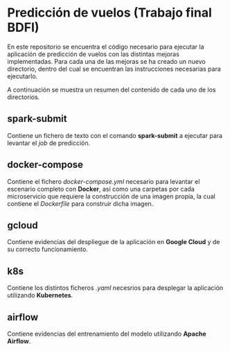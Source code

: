 # Predicción de vuelos (Trabajo final BDFI)
En este repositorio se encuentra el código necesario para ejecutar la aplicación de predicción de vuelos con las distintas mejoras implementadas. Para cada una de las mejoras se ha creado un nuevo directorio, dentro del cual se encuentran las instrucciones necesarias para ejecutarlo.

A continuación se muestra un resumen del contenido de cada uno de los directorios.

## spark-submit

Contiene un fichero de texto con el comando **spark-submit** a ejecutar para levantar el *job* de predicción.

## docker-compose

Contiene el fichero *docker-compose.yml* necesario para levantar el escenario completo con **Docker**, así como una carpetas por cada microservicio que requiere la construcción de una imagen propia, la cual contiene el *Dockerfile* para construir dicha imagen.

## gcloud

Contiene evidencias del despliegue de la aplicación en **Google Cloud** y de su correcto funcionamiento.

## k8s

Contiene los distintos ficheros *.yaml* necesrios para desplegar la aplicación utilizando **Kubernetes**.

## airflow

Contiene evidencias del entrenamiento del modelo utilizando **Apache Airflow**.
